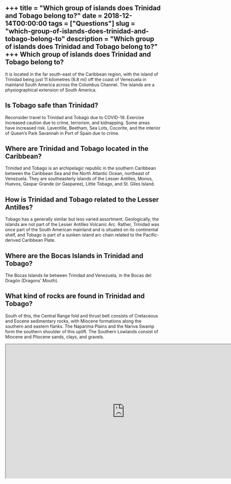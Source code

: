 +++
title = "Which group of islands does Trinidad and Tobago belong to?"
date = 2018-12-14T00:00:00
tags = ["Questions"]
slug = "which-group-of-islands-does-trinidad-and-tobago-belong-to"
description = "Which group of islands does Trinidad and Tobago belong to?"
+++
Which group of islands does Trinidad and Tobago belong to?
----------------------------------------------------------

It is located in the far south-east of the Caribbean region, with the island of Trinidad being just 11 kilometres (6.8 mi) off the coast of Venezuela in mainland South America across the Columbus Channel. The islands are a physiographical extension of South America.

Is Tobago safe than Trinidad?
-----------------------------

Reconsider travel to Trinidad and Tobago due to COVID-19. Exercise increased caution due to crime, terrorism, and kidnapping. Some areas have increased risk. Laventille, Beetham, Sea Lots, Cocorite, and the interior of Queen’s Park Savannah in Port of Spain due to crime.

Where are Trinidad and Tobago located in the Caribbean?
-------------------------------------------------------

Trinidad and Tobago is an archipelagic republic in the southern Caribbean between the Caribbean Sea and the North Atlantic Ocean, northeast of Venezuela. They are southeasterly islands of the Lesser Antilles, Monos, Huevos, Gaspar Grande (or Gasparee), Little Tobago, and St. Giles Island.

How is Trinidad and Tobago related to the Lesser Antilles?
----------------------------------------------------------

Tobago has a generally similar but less varied assortment. Geologically, the islands are not part of the Lesser Antilles Volcanic Arc. Rather, Trinidad was once part of the South American mainland and is situated on its continental shelf, and Tobago is part of a sunken island arc chain related to the Pacific-derived Caribbean Plate.

Where are the Bocas Islands in Trinidad and Tobago?
---------------------------------------------------

The Bocas Islands lie between Trinidad and Venezuela, in the Bocas del Dragón (Dragons’ Mouth).

What kind of rocks are found in Trinidad and Tobago?
----------------------------------------------------

South of this, the Central Range fold and thrust belt consists of Cretaceous and Eocene sedimentary rocks, with Miocene formations along the southern and eastern flanks. The Naparima Plains and the Nariva Swamp form the southern shoulder of this uplift. The Southern Lowlands consist of Miocene and Pliocene sands, clays, and gravels.

<iframe allow="accelerometer; autoplay; clipboard-write; encrypted-media; gyroscope; picture-in-picture" allowfullscreen="" class="__youtube_prefs__  epyt-is-override  no-lazyload" data-no-lazy="1" data-origheight="433" data-origwidth="770" data-skipgform_ajax_framebjll="" height="433" id="_ytid_93095" loading="lazy" src="https://www.youtube.com/embed/rKIQwD4PGe4?enablejsapi=1&autoplay=0&cc_load_policy=0&cc_lang_pref=&iv_load_policy=1&loop=0&modestbranding=0&rel=1&fs=1&playsinline=0&autohide=2&theme=dark&color=red&controls=1&" title="YouTube player" width="770"></iframe>